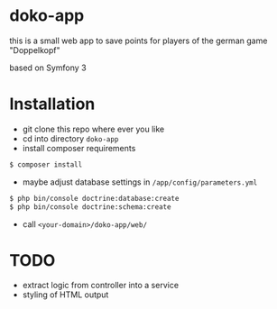 doko-app
========

this is a small web app to save points for players of the german game "Doppelkopf"

based on Symfony 3

# Installation

- git clone this repo where ever you like
- cd into directory `doko-app`
- install composer requirements
```sh
$ composer install
```
- maybe adjust database settings in `/app/config/parameters.yml`
```sh
$ php bin/console doctrine:database:create
$ php bin/console doctrine:schema:create
```
- call `<your-domain>/doko-app/web/`

# TODO

- extract logic from controller into a service
- styling of HTML output